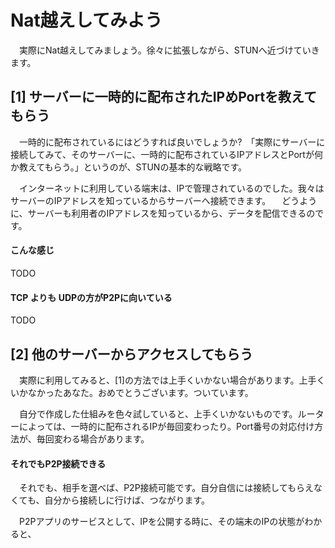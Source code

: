 # Nat越えしてみよう
　実際にNat越えしてみましょう。徐々に拡張しながら、STUNへ近づけていきます。
 
 
## [1] サーバーに一時的に配布されたIPめPortを教えてもらう

　一時的に配布されているにはどうすれば良いでしょうか?　「実際にサーバーに接続してみて、そのサーバーに、一時的に配布されているIPアドレスとPortが何か教えてもらう。」というのが、STUNの基本的な戦略です。

　インターネットに利用している端末は、IPで管理されているのでした。我々はサーバーのIPアドレスを知っているからサーバーへ接続できます。
 　どうように、サーバーも利用者のIPアドレスを知っているから、データを配信できるのです。


#### こんな感じ
TODO



#### TCP よりも UDPの方がP2Pに向いている

TODO



## [2] 他のサーバーからアクセスしてもらう

　実際に利用してみると、[1]の方法では上手くいかない場合があります。上手くいかなかったあなた。おめでとうございます。ついています。

　自分で作成した仕組みを色々試していると、上手くいかないものです。ルーターによっては、一時的に配布されるIPが毎回変わったり。Port番号の対応付け方法が、毎回変わる場合があります。


#### それでもP2P接続できる
　それでも、相手を選べば、P2P接続可能です。自分自信には接続してもらえなくても、自分から接続しに行けば、つながります。

　P2Pアプリのサービスとして、IPを公開する時に、その端末のIPの状態がわかると、
 



　
　
　
　
　
　












